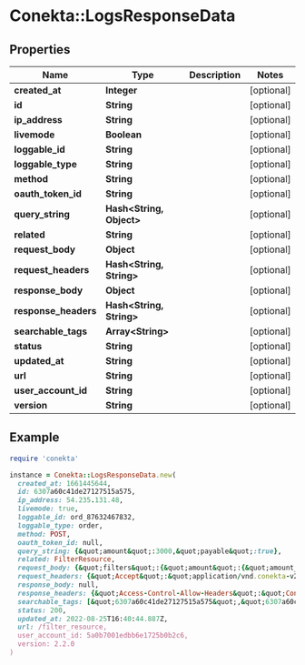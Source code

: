 # Conekta::LogsResponseData

## Properties

| Name | Type | Description | Notes |
| ---- | ---- | ----------- | ----- |
| **created_at** | **Integer** |  | [optional] |
| **id** | **String** |  | [optional] |
| **ip_address** | **String** |  | [optional] |
| **livemode** | **Boolean** |  | [optional] |
| **loggable_id** | **String** |  | [optional] |
| **loggable_type** | **String** |  | [optional] |
| **method** | **String** |  | [optional] |
| **oauth_token_id** | **String** |  | [optional] |
| **query_string** | **Hash&lt;String, Object&gt;** |  | [optional] |
| **related** | **String** |  | [optional] |
| **request_body** | **Object** |  | [optional] |
| **request_headers** | **Hash&lt;String, String&gt;** |  | [optional] |
| **response_body** | **Object** |  | [optional] |
| **response_headers** | **Hash&lt;String, String&gt;** |  | [optional] |
| **searchable_tags** | **Array&lt;String&gt;** |  | [optional] |
| **status** | **String** |  | [optional] |
| **updated_at** | **String** |  | [optional] |
| **url** | **String** |  | [optional] |
| **user_account_id** | **String** |  | [optional] |
| **version** | **String** |  | [optional] |

## Example

```ruby
require 'conekta'

instance = Conekta::LogsResponseData.new(
  created_at: 1661445644,
  id: 6307a60c41de27127515a575,
  ip_address: 54.235.131.48,
  livemode: true,
  loggable_id: ord_87632467832,
  loggable_type: order,
  method: POST,
  oauth_token_id: null,
  query_string: {&quot;amount&quot;:3000,&quot;payable&quot;:true},
  related: FilterResource,
  request_body: {&quot;filters&quot;:{&quot;amount&quot;:{&quot;amount_from&quot;:0,&quot;amount_to&quot;:0},&quot;created_at&quot;:{&quot;date_from&quot;:1653627600,&quot;date_to&quot;:1661489999},&quot;filterName&quot;:&quot;Payments&quot;,&quot;search_term&quot;:null,&quot;sort_by&quot;:&quot;created_at&quot;,&quot;sort_direction&quot;:&quot;desc&quot;,&quot;status&quot;:[],&quot;type&quot;:[]},&quot;id&quot;:&quot;78e65162-0f37-4942-847c-9bf7081d54c2&quot;,&quot;page&quot;:&quot;0&quot;,&quot;report_type&quot;:&quot;charges&quot;,&quot;testMode&quot;:false},
  request_headers: {&quot;Accept&quot;:&quot;application/vnd.conekta-v2.2.0+json&quot;,&quot;Accept-Encoding&quot;:&quot;gzip, deflate, br&quot;,&quot;Accept-Language&quot;:&quot;es-419, es; q&#x3D;0.9, en; q&#x3D;0.8&quot;,&quot;Activitypermission&quot;:&quot;orders:read&quot;,&quot;Apiversion&quot;:&quot;2.2.0&quot;},
  response_body: null,
  response_headers: {&quot;Access-Control-Allow-Headers&quot;:&quot;Content-Type, Depth, User-Agent, X-File-Size, X-Requested-With, If-Modified-Since, X-File-Name, Cache-Control, X-Prototype-Version, Authorization, Accept, Date, Version, X-Forwarded-For, Host, Connection, X-Forwarded-Proto, X-Forwarded-Port, X-Amzn-Trace-Id, Accept-Encoding, Accept-Language, Referer, Origin, Activitypermission, Apiversion, Entityid, Livemode, Sec-Ch-Ua, Sec-Ch-Ua-Mobile, Sec-Ch-Ua-Platform, Sec-Fetch-Dest, Sec-Fetch-Mode, Sec-Fetch-Site, X-Datadog-Parent-Id, X-Datadog-Sampling-Priority, X-Datadog-Trace-Id, X-Forwarded-Host, X-Forwarded-Server, X-Real-Ip&quot;,&quot;Access-Control-Allow-Methods&quot;:&quot;POST, GET, PUT, OPTIONS&quot;,&quot;Access-Control-Allow-Origin&quot;:&quot;*&quot;,&quot;Access-Control-Max-Age&quot;:&quot;1728000&quot;,&quot;Conekta-Media-Type&quot;:&quot;conekta-v2.2.0; format&#x3D;application/json&quot;,&quot;Content-Type&quot;:&quot;application/json; charset&#x3D;utf-8&quot;,&quot;Referrer-Policy&quot;:&quot;strict-origin-when-cross-origin&quot;,&quot;Strict-Transport-Security&quot;:&quot;max-age&#x3D;31536000; includeSubDomains&quot;,&quot;X-Content-Type-Options&quot;:&quot;nosniff&quot;,&quot;X-Download-Options&quot;:&quot;noopen&quot;,&quot;X-Frame-Options&quot;:&quot;SAMEORIGIN&quot;,&quot;X-Permitted-Cross-Domain-Policies&quot;:&quot;none&quot;,&quot;X-XSS-Protection&quot;:&quot;1; mode&#x3D;block&quot;},
  searchable_tags: [&quot;6307a60c41de27127515a575&quot;,&quot;6307a60c41de27127515a571&quot;],
  status: 200,
  updated_at: 2022-08-25T16:40:44.887Z,
  url: /filter_resource,
  user_account_id: 5a0b7001edbb6e1725b0b2c6,
  version: 2.2.0
)
```

